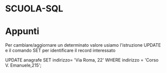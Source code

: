 # SCUOLA-SQL


# Appunti
Per cambiare/aggiornare un determinato valore usiamo l'istruzione UPDATE e il comando SET per identificare il record interessato

UPDATE anagrafe SET indirizzo= 'Via Roma, 22' WHERE indirizzo = 'Corso V. Emanuele,215';
